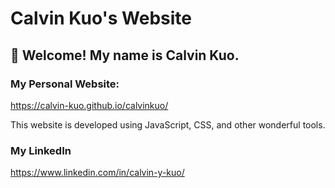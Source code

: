 # Calvin Kuo's Website
## 🏡 Welcome! My name is Calvin Kuo.

### My Personal Website:
https://calvin-kuo.github.io/calvinkuo/

This website is developed using JavaScript, CSS, and other wonderful tools.

### My LinkedIn
https://www.linkedin.com/in/calvin-y-kuo/
